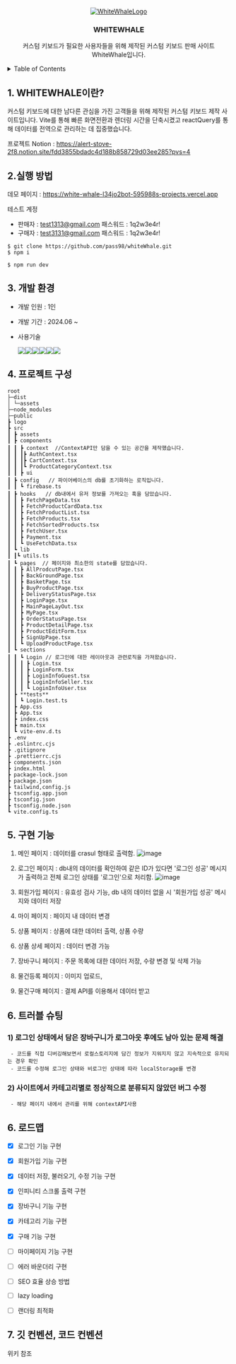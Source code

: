 <a id="readme-top"></a>

<!--
*** Thanks for checking out the Best-README-Template. If you have a suggestion
*** that would make this better, please fork the repo and create a pull request
*** or simply open an issue with the tag "enhancement".
*** Don't forget to give the project a star!
*** Thanks again! Now go create something AMAZING! :D
-->

<!-- PROJECT SHIELDS -->
<!--
*** I'm using markdown "reference style" links for readability.
*** Reference links are enclosed in brackets [ ] instead of parentheses ( ).
*** See the bottom of this document for the declaration of the reference variables
*** for contributors-url, forks-url, etc. This is an optional, concise syntax you may use.
*** https://www.markdownguide.org/basic-syntax/#reference-style-links
-->



<!-- PROJECT LOGO -->
<br />
<div align="center">
  <a href="https://github.com/othneildrew/Best-README-Template">
    <img src="https://github.com/user-attachments/assets/eb8b9051-03c5-425c-aa96-d59f842f3619" alt='WhiteWhaleLogo'>
 <WHiteWhale></WHiteWhale>
  </a>

  <h3 align="center">WHITEWHALE</h3>

  <p align="center">
    커스텀 키보드가 필요한 사용자들을 위해 제작된 커스텀 키보드 판매 사이트 WhiteWhale입니다.
  </p>
</div>

<!-- TABLE OF CONTENTS -->
<details>
  <summary>Table of Contents</summary>
  <ol>
    <li>
      <a href="#about-the-project">WHITEWAHLE이란? </a>
    </li>
    <li>
      <a href="#getting-started">실행 조건</a>
      <ul>
        <li><a href="#prerequisites">사용방법</a></li>
        <li><a href="#installation">Installation</a></li>
      </ul>
    </li>
    <li><a href="#usage">개발기술</a></li>
    <li><a href="#roadmap">프로젝트 구성</a></li>
    <li><a href="#contributing">핵심기능</a></li>
    <li><a href="#license">페이지별 기능</a></li>
    <li><a href="#contact">트러블 슈팅</a></li>
    <li><a href="#acknowledgments">개선목표</a></li>
    <li><a href="#acknowledgments">프로젝트 후기</a></li>
  </ol>
</details>

## 1. WHITEWHALE이란?
커스텀 키보드에 대한 남다른 관심을 가진 고객들을 위해 제작된 커스텀 키보드 제작 사이트입니다. Vite를 통해 빠른 화면전환과 렌더링 시간을 단축시켰고 reactQuery를 통해 데이터를 전역으로 관리하는 데 집중했습니다.

프로젝트 Notion : https://alert-stove-2f8.notion.site/fdd3855bdadc4d188b858729d03ee285?pvs=4


## 2.실행 방법

데모 페이지 : https://white-whale-l34jo2bot-595988s-projects.vercel.app

테스트 계정 
- 판매자 : test1313@gmail.com  패스워드 : 1q2w3e4r!
- 구매자 : test3131@gmail.com  패스워드 : 1q2w3e4r!


```
$ git clone https://github.com/pass98/whiteWhale.git
$ npm i
```
```
$ npm run dev
```

## 3. 개발 환경

- 개발 인원 : 1인
- 개발 기간 : 2024.06 ~
- 사용기술
  
  <img src="https://img.shields.io/badge/React-61DAFB?style=for-the-badge&logo=React&logoColor=white"><img src="https://img.shields.io/badge/TypeScript-3178C6?style=for-the-badge&logo=TypeScript&logoColor=white"><img src="https://img.shields.io/badge/Vite-646CFF?style=for-the-badge&logo=Vite&logoColor=white"><img src="https://img.shields.io/badge/Tailwind CSS-06B6D4?style=for-the-badge&logo=Tailwind CSS&logoColor=white"><img src="https://img.shields.io/badge/ReactQuery-FF4154?style=for-the-badge&logo=react-query&logoColor=white"><img src="https://img.shields.io/badge/FireBase-DD2C00?style=for-the-badge&logo=FireBase&logoColor=white">


## 4. 프로젝트 구성

```
root
├─dist
│ └─assets
├─node_modules
├─public
┣ logo
┣ src  
┃ ┣ assets
┃ ┣ components   
┃ ┃ ┣ context  //ContextAPI만 담을 수 있는 공간을 제작했습니다.
┃ ┃ ┃┣ AuthContext.tsx
┃ ┃ ┃┣ CartContext.tsx
┃ ┃ ┃┗ ProductCategoryContext.tsx
┃ ┃ ┣ ui
┃ ┣ config   // 파이어베이스의 db를 초기화하는 로직입니다.
┃ ┃ ┗ firebase.ts
┃ ┣ hooks   // db내에서 유저 정보를 가져오는 훅을 담았습니다.
┃ ┃ ┣ FetchPageData.tsx
┃ ┃ ┣ FetchProductCardData.tsx
┃ ┃ ┣ FetchProductList.tsx
┃ ┃ ┣ FetchProducts.tsx
┃ ┃ ┣ FetchSortedProducts.tsx
┃ ┃ ┣ FetchUser.tsx
┃ ┃ ┣ Payment.tsx
┃ ┃ ┗ UseFetchData.tsx
┃ ┗ lib
┃ ┃┗ utils.ts
┃ ┗ pages  // 페이지와 최소한의 state를 담았습니다.
┃ ┃ ┣ AllProdcutPage.tsx
┃ ┃ ┣ BackGroundPage.tsx
┃ ┃ ┣ BasketPage.tsx
┃ ┃ ┣ BuyProductPage.tsx
┃ ┃ ┣ DeliveryStatusPage.tsx
┃ ┃ ┣ LoginPage.tsx
┃ ┃ ┣ MainPageLayOut.tsx
┃ ┃ ┣ MyPage.tsx
┃ ┃ ┣ OrderStatusPage.tsx
┃ ┃ ┣ ProductDetailPage.tsx
┃ ┃ ┣ ProductEditForm.tsx
┃ ┃ ┣ SignUpPage.tsx
┃ ┃ ┗ UploadProductPage.tsx
┃ ┗ sections
┃ ┃ ┗ Login // 로그인에 대한 레이아웃과 관련로직을 가져왔습니다.
┃ ┃ ┃ ┣ Login.tsx
┃ ┃ ┃ ┣ LoginForm.tsx
┃ ┃ ┃ ┣ LoginInfoGuest.tsx
┃ ┃ ┃ ┣ LoginInfoSeller.tsx
┃ ┃ ┃ ┗ LoginInfoUser.tsx
┃ ┣ **tests**
┃ ┃ ┗ Login.test.ts
┃ ┣ App.css
┃ ┣ App.tsx
┃ ┣ index.css
┃ ┣ main.tsx
┃ ┗ vite-env.d.ts
┣ .env
┣ .eslintrc.cjs
┣ .gitignore
┣ .prettierrc.cjs
┣ components.json
┣ index.html
┣ package-lock.json
┣ package.json
┣ tailwind,config.js
┣ tsconfig.app.json
┣ tsconfig.json
┣ tsconfig.node.json
┗ vite.config.ts
```


## 5. 구현 기능

1. 메인 페이지 : 데이터를 crasul 형태로 출력함.
  ![image](https://github.com/user-attachments/assets/9c87db65-44e1-4d02-b9ca-c0d448de632a)
2. 로그인 페이지 : db내의 데이터를 확인하여 같은 ID가 있다면 '로그인 성공' 메시지가 출력하고 전체 로그인 상태를 '로그인'으로 처리함.
  ![image](https://github.com/user-attachments/assets/0124b59c-5b7e-418a-9a87-532202516a2c)

3. 회원가입 페이지 : 유효성 검사 기능, db 내의 데이터 없을 시 '회원가입 성공' 메시지와 데이터 저장
4. 마이 페이지 : 페이지 내 데이터 변경
5. 상품 페이지 : 상품에 대한 데이터 출력, 상품 수량
6. 상품 상세 페이지 : 데이터 변경 가능
7. 장바구니 페이지 : 주문 목록에 대한 데이터 저장, 수량 변경 및 삭제 가능
8. 물건등록 페이지 : 이미지 업로드, 
9. 물건구매 페이지 : 결제 API를 이용해서 데이터 받고


## 6. 트러블 슈팅 

### 1) 로그인 상태에서 담은 장바구니가 로그아웃 후에도 남아 있는 문제 해결
     - 코드를 직접 디버깅해보면서 로컬스토리지에 담긴 정보가 지워지지 않고 지속적으로 유지되는 경우 확인
     - 코드를 수정해 로그인 상태와 비로그인 상태에 따라 localStorage를 변경 

### 2) 사이트에서 카테고리별로 정상적으로 분류되지 않았던 버그 수정
     - 해당 페이지 내에서 관리를 위해 contextAPI사용 


## 6. 로드맵
* [x] 로그인 기능 구현
* [x] 회원가입 기능 구현
* [x] 데이터 저장, 불러오기, 수정 기능 구현
* [x] 인피니티 스크롤 출력 구현
* [x] 장바구니 기능 구현
* [x] 카테고리 기능 구현
* [x] 구매 기능 구현
* [ ] 마이페이지 기능 구현
* [ ] 에러 바운더리 구현
* [ ] SEO 효율 상승 방법
* [ ] lazy loading
* [ ] 랜더링 최적화 


## 7. 깃 컨벤션, 코드 컨벤션

위키 참조

